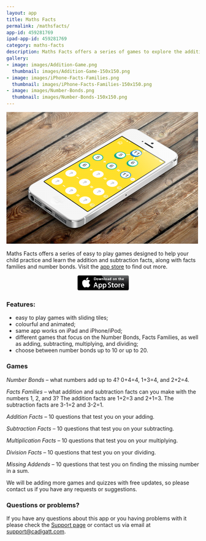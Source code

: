 ```yaml
---
layout: app
title: Maths Facts
permalink: /mathsfacts/
app-id: 459281769
ipad-app-id: 459281769
category: maths-facts
description: Maths Facts offers a series of games to explore the addition and subtraction facts up to 20.
gallery:
- image: images/Addition-Game.png
  thumbnail: images/Addition-Game-150x150.png
- image: images/iPhone-Facts-Families.png
  thumbnail: images/iPhone-Facts-Families-150x150.png
- image: images/Number-Bonds.png
  thumbnail: images/Number-Bonds-150x150.png
---
```

![MathsFacts product](/assets/images/mathsfacts/product.png)

Maths Facts offers a series of easy to play games designed to help your child practice and learn the addition and subtraction facts, along with facts families and number bonds. Visit the [app store](http://appstore.com/robclarke/mathsfacts) to find out more.

<p style="text-align: center;"><a href="http://appstore.com/robclarke/mathsfacts"><img class="aligncenter" title="Available on the iPhone App Store" alt="Available on the iPhone App Store" src="/assets/images/Download_on_the_App_Store_Badge_US-UK_135x40.png" width="135" height="40"></a></p>

### Features:

- easy to play games with sliding tiles;
- colourful and animated;
- same app works on iPad and iPhone/iPod;
- different games that focus on the Number Bonds, Facts Families, as well as adding, subtracting, multiplying, and dividing;
- choose between number bonds up to 10 or up to 20.

### Games


_Number Bonds_ – what numbers add up to 4? 0+4=4, 1+3=4, and 2+2=4.

_Facts Families –_ what addition and subtraction facts can you make with the numbers 1, 2, and 3? The addition facts are 1+2=3 and 2+1=3. The subtraction facts are 3-1=2 and 3-2=1.

_Addition Facts –_ 10 questions that test you on your adding.

_Subtraction Facts –_ 10 questions that test you on your subtracting.

_Multiplication Facts –_ 10 questions that test you on your multiplying.

_Division Facts –_ 10 questions that test you on your dividing.

_Missing Addends –_ 10 questions that test you on finding the missing number in a sum.

We will be adding more games and quizzes with free updates, so please contact us if you have any requests or suggestions.


### Questions or problems?


If you have any questions about this app or you having problems with it please check the [Support page](/mathsfacts/support/) or contact us via email at [support@cadigatt.com](mailto:support@cadigatt.com).
